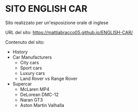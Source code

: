 # SITO ENGLISH CAR

Sito realizzato per un'esposizione orale di inglese

URL del sito: https://mattiabracco05.github.io/ENGLISH-CAR/

Contenuto del sito:
- History
- Car Manufacturers
  - City cars
  - Sport cars
  - Luxury cars
  - Land Rover vs Range Rover
- Supercar
  - McLaren MP4
  - DeLorean DMC-12
  - Naran GT3
  - Aston Martin Valhalla   

